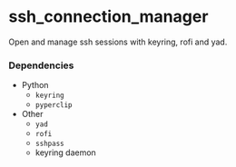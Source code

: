 # ssh_connection_manager
Open and manage ssh sessions with keyring, rofi and yad.

### Dependencies
- Python
  - `keyring`
  - `pyperclip`
- Other
  - `yad`
  - `rofi`
  - `sshpass`
  - keyring daemon
  
